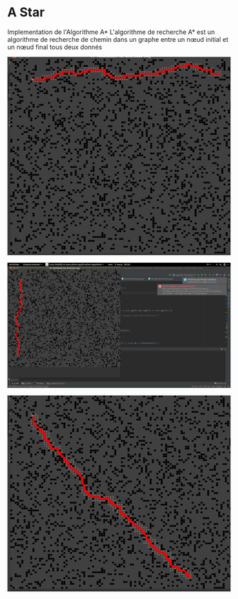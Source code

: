 # A Star
Implementation de l'Algorithme A*
L'algorithme de recherche A* est un algorithme de recherche de chemin dans un graphe entre un nœud initial et un nœud final tous deux donnés

<p align="center">
  <img src="https://github.com/jyekta/A-Star-algorithm/blob/master/algo1.png" alt="Screenshot"/>
</p>
<p align="center">
  <img src="https://github.com/jyekta/A-Star-algorithm/blob/master/algo2.png" alt="Screenshot"/>
</p>
<p align="center">
  <img src="https://github.com/jyekta/A-Star-algorithm/blob/master/algo3.png" alt="Screenshot"/>
</p>